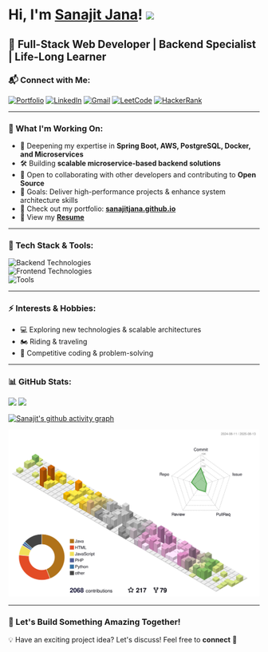 <!-- Sanajit-Jana/sanajitjana's GitHub Profile -->

# Hi, I'm <a href="https://sanajitjana.github.io" target="_blank">Sanajit Jana</a>! <img src="https://media.giphy.com/media/hvRJCLFzcasrR4ia7z/giphy.gif" width="25px">

## 🚀 Full-Stack Web Developer | Backend Specialist | Life-Long Learner

### 📬 Connect with Me:
<div align="left">
<a href="https://sanajitjana.github.io/"><img alt="Portfolio" src="https://img.shields.io/badge/portfolio-008000.svg?style=for-the-badge&logo=google-chrome&logoColor=white"/></a>
<a href="https://www.linkedin.com/in/sanajitjana01/"><img alt="LinkedIn" src="https://img.shields.io/badge/linkedin-%230077B5.svg?style=for-the-badge&logo=linkedin&logoColor=white"/></a>
<a href="mailto:mail.sanajitjana@gmail.com"><img alt="Gmail" src="https://img.shields.io/badge/Gmail-D14836?style=for-the-badge&logo=gmail&logoColor=white"/></a>
<a href="https://leetcode.com/sanajitjana/"><img alt="LeetCode" src="https://img.shields.io/badge/LeetCode-FFA116?style=for-the-badge&logo=leetcode&logoColor=white"/></a>
<a href="https://www.hackerrank.com/sanajitjana"><img alt="HackerRank" src="https://img.shields.io/badge/HackerRank-32C766?style=for-the-badge&logo=hackerrank&logoColor=white"/></a>
</div>

---

### 🎯 What I'm Working On:
- 🌱 Deepening my expertise in **Spring Boot, AWS, PostgreSQL, Docker, and Microservices**
- 🛠️ Building **scalable microservice-based backend solutions**
- 👥 Open to collaborating with other developers and contributing to **Open Source**
- 🎯 Goals: Deliver high-performance projects & enhance system architecture skills
- 📢 Check out my portfolio: **[sanajitjana.github.io](https://sanajitjana.github.io)**
- 📝 View my **[Resume](https://drive.google.com/uc?export=download&id=1jtjEph6YqdL_PebgMn3OwNHgH4wopH4Z)**

---

### 🔧 Tech Stack & Tools:
<div align="left">
  <img src="https://skillicons.dev/icons?i=java,spring,hibernate,postgres,mysql,redis,docker,aws" alt="Backend Technologies"/><br>
  <img src="https://skillicons.dev/icons?i=js,html,css,php" alt="Frontend Technologies"/><br>
  <img src="https://skillicons.dev/icons?i=git,github,netlify,heroku,vscode,powershell" alt="Tools"/>
</div>

---

### ⚡ Interests & Hobbies:
- 💻 Exploring new technologies & scalable architectures
- 🏍️ Riding & traveling
- 🎯 Competitive coding & problem-solving

---

### 📊 GitHub Stats:
<p>
  <img height="165em" src="https://github-readme-streak-stats.herokuapp.com/?user=sanajitjana&show_icons=true&hide_border=true&count_private=true&include_all_commits=true"/>  
  <img height="165em" src="https://github-readme-stats.vercel.app/api?username=sanajitjana&show_icons=true&hide_border=true&count_private=true&include_all_commits=true" />
</p>

[![Sanajit's github activity graph](https://github-readme-activity-graph.vercel.app/graph?username=sanajitjana&theme=github-compact)](https://github.com/sanajitjana)

![](./profile-3d-contrib/profile-season-animate.svg)

---

### 📢 Let's Build Something Amazing Together!
💡 Have an exciting project idea? Let's discuss! Feel free to **connect** 🚀
